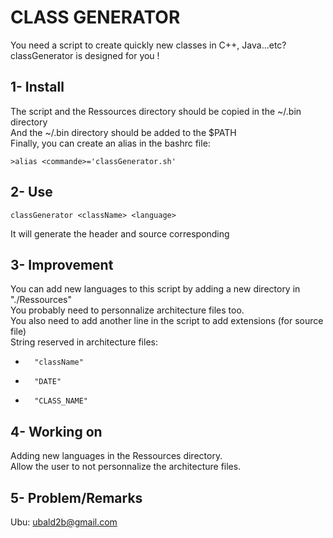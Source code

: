 CLASS GENERATOR
===============

You need a script to create quickly new classes in C++, Java...etc?  
classGenerator is designed for you !

1- Install
----------

The script and the Ressources directory should be copied in the ~/.bin directory  
And the ~/.bin directory should be added to the $PATH  
Finally, you can create an alias in the bashrc file:

	>alias <commande>='classGenerator.sh'
			
2- Use
------

	classGenerator <className> <language>  
It will generate the header and source corresponding
	
3- Improvement
--------------

You can add new languages to this script by adding a new directory in "./Ressources"  
You probably need to personnalize architecture files too.  
You also need to add another line in the script to add extensions (for source file)  
String reserved in architecture files:

*		"className"
*		"DATE"
*		"CLASS_NAME"
			
4- Working on
-------------

Adding new languages in the Ressources directory.  
Allow the user to not personnalize the architecture files.
		
5- Problem/Remarks
------------------

Ubu: ubald2b@gmail.com
